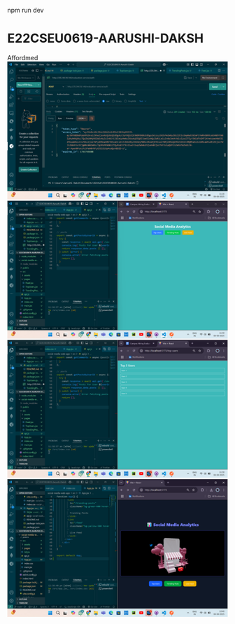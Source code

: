 npm run dev
# E22CSEU0619-AARUSHI-DAKSH
 Affordmed
![Preview](./social-media-web-app/src/assets/1.png)
![Preview](./social-media-web-app/src/assets/2.png)
![Preview](./social-media-web-app/src/assets/3.png)
![Preview](./social-media-web-app/src/assets/4.png)
